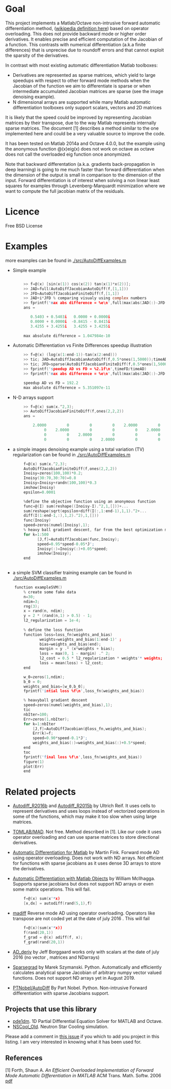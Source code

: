 # Goal

This project implements a Matlab/Octave non-intrusive forward automatic differentiation method, ([wikipedia definition here](https://en.wikipedia.org/wiki/Automatic_differentiation#Forward_accumulation)) based on operator overloading. This does not provide backward mode or higher order derivatives. It enables precise and efficient computation of the Jacobian of a function. This contrasts with numerical differentiation (a.k.a finite differences) that is unprecise due to roundoff errors and that cannot exploit the sparsity of the derivatives.

In contrast with most existing automatic differentiation Matlab toolboxes:

 * Derivatives are represented as sparse matrices, which yield to large speedups with respect to other forward mode methods when the Jacobian of the function we aim to differentiate is sparse or when intermediate accumulated Jacobian matrices are sparse (see the image denoising example). 
 * N dimensional arrays are supported while many Matlab automatic differentiation toolboxes only support scalars, vectors and 2D matrices

It is likely that the speed could be improved by representing Jacobian matrices by their transpose, due to the way Matlab represents internally sparse matrices. The document [1] describes a method similar to the one implemented here and could be a very valuable source to improve the code.

It has been tested on Matlab 2014a and Octave 4.0.0, but the example using the anonymous function @(x)eig(x) does not work on octave as octave does not call the overloaded eig function once anonymized.

Note that backward differentation (a.k.a. gradients back-propagation in deep learning) is going to me much faster than forward differentiation when the dimension of the output is small in comparison to the dimension of the input. Forward differentiation is of interest when solving a non linear least squares for examples through Levenberg-Marquardt minimization where we want to compute the full jacobian matrix of the residuals.

# Licence
	
Free BSD License

# Examples

more examples can be found in [./src/AutoDiffExamples.m](./src/examplesSmall.m)

 * Simple example

```c

		>> f=@(x) [sin(x(1)) cos(x(2)) tan(x(1)*x(2))];
		>> JAD=full(AutoDiffJacobianAutoDiff(f,[1,1]))
		>> JFD=AutoDiffJacobianFiniteDiff(f,[1,1])
		>> JAD+i*JFD % comparing visualy using complex numbers
		>> fprintf('max abs difference = %e\n',full(max(abs(JAD(:)-JFD(:)))));
		ans =

		   0.5403 + 0.5403i   0.0000 + 0.0000i
		   0.0000 + 0.0000i  -0.8415 - 0.8415i
		   3.4255 + 3.4255i   3.4255 + 3.4255i
		
		max absolute difference = 1.047984e-10
```

	
 * Automatic Differentiation vs Finite Differences speedup illustration 
```c
		>> f=@(x) (log(x(1:end-1))-tan(x(2:end)))
		>> tic; JAD=AutoDiffJacobianAutoDiff(f,0.5*ones(1,5000));timeAD=toc;
		>> tic; JFD=sparse(AutoDiffJacobianFiniteDiff(f,0.5*ones(1,5000)));timeFD=toc;
		>> fprintf('speedup AD vs FD = %2.1f\n',timeFD/timeAD)
		>> fprintf('max abs difference = %e\n',full(max(abs(JAD(:)-JFD(:)))));

		speedup AD vs FD = 192.2
		max absolute difference = 5.351097e-11
```


 * N-D arrays support
```c
		>> f=@(x) sum(x.^2,3);
		>> AutoDiffJacobianFiniteDiff(f,ones(2,2,2))
		ans =

		    2.0000         0         0         0    2.0000         0         0         0
		         0    2.0000         0         0         0    2.0000         0         0
		         0         0    2.0000         0         0         0    2.0000         0
		         0         0         0    2.0000         0         0         0    2.0000

```
* a simple images denoising example using a total variation (TV) regularization can be found in  [./src/AutoDiffExamples.m](./src/exampleDenoise.m)
```c
		f=@(x) sum(x.^2,3);
		AutoDiffJacobianFiniteDiff(f,ones(2,2,2))
		Inoisy=zeros(100,100)*0.2;
		Inoisy(30:70,30:70)=0.8 
		Inoisy=Inoisy+randn(100,100)*0.3
		imshow(Inoisy)
		epsilon=0.0001

		%define the objective function using an anonymous function
		func=@(I) sum(reshape((Inoisy-I).^2,1,[]))+...
		sum(reshape(sqrt(epsilon+diff(I(:,1:end-1),1,1).^2+...
		diff(I(1:end-1,:),1,2).^2),1,[]))
		func(Inoisy)
		speed=zeros(numel(Inoisy),1);
		% heavy ball gradient descent, far from the best optimization method but simple
		for k=1:500
		      [J,f]=AutoDiffJacobian(func,Inoisy);
		      speed=0.95*speed-0.05*J';
		      Inoisy(:)=Inoisy(:)+0.05*speed;
		      imshow(Inoisy);
		end
		

```
* a simple SVM classifier training example can be found in  [./src/AutoDiffExamples.m](./src/exampleSVM.m)
```c
	function exampleSVM()
		% create some fake data
		n=30;
		ndim=3;
		rng(3);
		x = rand(n, ndim);	 	
		y = 2 * (rand(n,1) > 0.5) - 1;
		l2_regularization = 1e-4;
		 
		% define the loss function
		function loss=loss_fn(weights_and_bias)
		       weights=weights_and_bias(1:end-1)' ;
		       bias=weights_and_bias(end);
		       margin = y .* (x*weights + bias);
		       loss = max(0, 1 - margin) .^ 2;
		       l2_cost = 0.5 * l2_regularization * weights'* weights;
		       loss = mean(loss) + l2_cost;
		end

		w_0=zeros(1,ndim);
		b_0 = 0;
		weights_and_bias=[w_0,b_0];	 	
		fprintf('intial loss %f\n',loss_fn(weights_and_bias))

		% heavyball gradient descent
		speed=zeros(numel(weights_and_bias),1);
		tic
		nbIter=100;
		Err=zeros(1,nbIter);
		for k=1:nbIter
		    [J,f]=AutoDiffJacobian(@loss_fn,weights_and_bias);
		    Err(k)=f;
		    speed=0.90*speed-0.1*J';
		    weights_and_bias(:)=weights_and_bias(:)+0.5*speed;
		end
		toc
		fprintf('final loss %f\n',loss_fn(weights_and_bias))
		figure(1)
		plot(Err)
		end
```
# Related projects
* [Autodiff_R2016b](https://uk.mathworks.com/matlabcentral/fileexchange/61849-autodiff_r2016b) and [Autodiff_R2015b](http://mathworks.com/matlabcentral/fileexchange/56856-autodiff) by Ultrich Reif. It uses cells to represent derivatives and uses loops instead of vectorized operations in some of the functions, which may make it too slow when using large matrices.

* [TOMLAB/MAD](http://tomopt.com/tomlab/products/mad/). Not free. Method described in [1]. Like our code it uses operator overloading and can use sparse matrices to store directional derivatives.

* [Automatic Differentiation for Matlab](http://www.mathworks.com/matlabcentral/fileexchange/15235-automatic-differentiation-for-matlab/) by Martin Fink.
 Forward mode AD using operator overloading. Does not work with ND arrays. Not efficient for functions with sparse jacobians as it uses dense 3D arrays to store the derivatives.

* [Automatic Differentiation with Matlab Objects](http://mathworks.com/matlabcentral/fileexchange/26807-automatic-differentiation-with-matlab-objects) by William Mcllhagga. Supports sparse jacobians but does not support ND arrays or even some matrix operations. This will fail.
```c		
		f=@(x) sum(x'*x)
		[x,dx] = autodiff(rand(5,1),f)

```
* [madiff](https://github.com/gaika/madiff)
  Reverse mode AD using operator overloading. Operators like transpose are not coded yet  at the date of july 2016 . This will fail
```c		
		f=@(x)(sum(x'*x))
		f(rand(20,1))
		f_grad = @(x) adiff(f, x);
		f_grad(rand(20,1))

```

* [AD_deriv](https://github.com/jborggaard/AD_Deriv) by Jeff Borggaard
  works only with scalars at the date of july 2016 (no vector , matrices and NDarrays)

* [Sparsegrad](https://pypi.org/project/sparsegrad/) by Marek Szymanski. Python. Automatically and efficiently calculates analytical sparse Jacobian of arbitrary numpy vector valued functions. Does not support ND arrays yet in August 2019.

* [PTNobel/AutoDiff](https://github.com/PTNobel/AutoDiff) By Part Nobel. Python. Non-intrusive Forward differentiation with sparse Jacobians support.

## Projects that use this library

* [pde1dm](https://github.com/wgreene310/pde1dm). 1D Partial Differential Equation Solver for MATLAB and Octave.
* [NSCool_Old](https://github.com/Axect/NSCool_Old). Neutron Star Cooling simulation.

Please add a comment in [this issue](https://github.com/martinResearch/MatlabAutoDiff/issues/16) if you which to add you project in this listing. I am very interested  in knowing what it has been used for.


## References

[1] Forth, Shaun A. *An Efficient Overloaded Implementation of Forward Mode Automatic Differentiation in MATLAB*
ACM Trans. Math. Softw. 2006 [pdf](https://core.ac.uk/download/files/23/139791.pdf)
